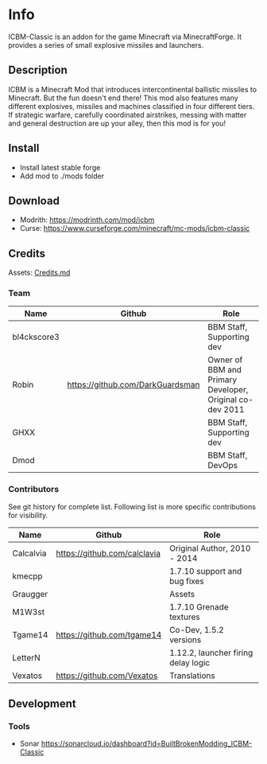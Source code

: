

# Info
ICBM-Classic is an addon for the game Minecraft via MinecraftForge. It provides a series of small explosive missiles and launchers.

## Description

ICBM is a Minecraft Mod that introduces intercontinental ballistic missiles to Minecraft. But the fun doesn't end there! This mod also features many different explosives, missiles and machines classified in four different tiers. If strategic warfare, carefully coordinated airstrikes, messing with matter and general destruction are up your alley, then this mod is for you!

## Install

* Install latest stable forge
* Add mod to ./mods folder

## Download 

* Modrith: https://modrinth.com/mod/icbm
* Curse: https://www.curseforge.com/minecraft/mc-mods/icbm-classic

## Credits

Assets: [Credits.md](src/main/resources/assets/icbmclassic/Credits.md)

### Team

| Name        | Github                           | Role                                                     |
|-------------|----------------------------------|----------------------------------------------------------|
| bl4ckscore3 |                                  | BBM Staff, Supporting dev                                |
| Robin       | https://github.com/DarkGuardsman | Owner of BBM and Primary Developer, Original co-dev 2011 |
| GHXX        |                                  | BBM Staff, Supporting dev                                |
| Dmod        |                                  | BBM Staff, DevOps                                        |

### Contributors

See git history for complete list. Following list is more specific contributions for visibility.

| Name      | Github                       | Role                                |
|-----------|------------------------------|-------------------------------------|
| Calcalvia | https://github.com/calclavia | Original Author, 2010 - 2014        |
| kmecpp    |                              | 1.7.10 support and bug fixes        |
| Graugger  |                              | Assets                              |
| M1W3st    |                              | 1.7.10 Grenade textures             |
| Tgame14   | https://github.com/tgame14   | Co-Dev, 1.5.2 versions              |
| LetterN   |                              | 1.12.2, launcher firing delay logic |
| Vexatos   | https://github.com/Vexatos   | Translations                        |

## Development

### Tools

* Sonar https://sonarcloud.io/dashboard?id=BuiltBrokenModding_ICBM-Classic
